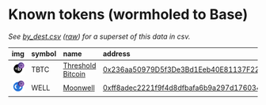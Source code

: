
Known tokens (wormholed to Base)
===================================
_See [by_dest.csv](by_dest.csv) ([raw](https://raw.githubusercontent.com/wormhole-foundation/wormhole-token-list/main/content/by_dest.csv)) for a superset of this data in csv._

  
| img                                                                                                        | symbol   | name                                                    | address                                                                                                              |   decimals | origin   | sourceAddress                                                                                                                     |   sourceDecimals | markets                                                            | symbol   |
|:-----------------------------------------------------------------------------------------------------------|:---------|:--------------------------------------------------------|:---------------------------------------------------------------------------------------------------------------------|-----------:|:---------|:----------------------------------------------------------------------------------------------------------------------------------|-----------------:|:-------------------------------------------------------------------|:-----------------|
| ![TBTC](https://raw.githubusercontent.com/wormhole-foundation/wormhole-token-list/main/assets/TBTC_wh.png) | TBTC     | [Threshold Bitcoin](http://coingecko.com/en/coins/tbtc) | [0x236aa50979D5f3De3Bd1Eeb40E81137F22ab794b](https://basescan.org//token/0x236aa50979D5f3De3Bd1Eeb40E81137F22ab794b) |         18 | optimism | [0x6c84a8f1c29108F47a79964b5Fe888D4f4D0dE40](https://optimistic.etherscan.io//address/0x6c84a8f1c29108F47a79964b5Fe888D4f4D0dE40) |               18 | [threshold network](https://dashboard.threshold.network/TBTC/mint) | TBTC             |
| ![WELL](https://raw.githubusercontent.com/wormhole-foundation/wormhole-token-list/main/assets/WELL_wh.png) | WELL     | [Moonwell](http://coingecko.com/en/coins/moonwell)      | [0xff8adec2221f9f4d8dfbafa6b9a297d17603493d](https://basescan.org//token/0xff8adec2221f9f4d8dfbafa6b9a297d17603493d) |         18 | moonbeam | [0x511ab53f793683763e5a8829738301368a2411e3](https://moonscan.io/address/0x511ab53f793683763e5a8829738301368a2411e3)              |               18 |                                                                    | WELL             |
